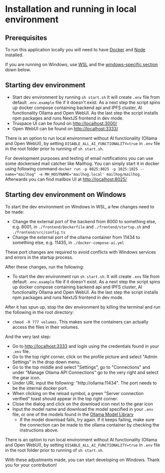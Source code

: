 # Installation and running in local environment

## Prerequisites

To run this application locally you will need to have [Docker](https://docs.docker.com/get-started/get-docker/) and [Node](https://nodejs.org/en) installed.

If you are running on Windows, use [WSL](https://learn.microsoft.com/en-us/windows/wsl/install) and the [windows-specific section](#starting-dev-environment-on-windows) down below.

## Starting dev environment

- Start dev environment by running `sh start.sh` It will create `.env` file from default `.env.example` file if it doesn't exist. As a next step the script spins up docker compose containing backend api and IPFS cluster, AI functionality Ollama and Open WebUI. As the last step the script installs npm packages and runs NextJS frontend in dev mode.
- Truspace UI can be found on <http://localhost:3000/>
- Open WebUI can be found on <http://localhost:3333/>

There is an option to run local environment without AI functionality (Ollama and Open WebUI), by setting `DISABLE_ALL_AI_FUNCTIONALITY=true` in `.env` file in the root folder prior to running of `sh start.sh`.

For development purposes and testing of email notifications you can use some dockerised mail catcher like Mailhog. You can simply start it in docker using following command `docker run -p 8025:8025 -p 1025:1025 --name="mailhog" -e MH_HOSTNAME='mailhog.local' mailhog/mailhog`.
Afterwards you can find mailbox UI at <http://localhost:8025/>

## Starting dev environment on Windows

To start the dev environment on Windows in WSL, a few changes need to be made:

- Change the external port of the backend from 8000 to something else, e.g. 8001, in `./frontend/Dockerfile` and `./frontend/startup.sh` and `./frontend/src/config.ts`
- Change the external port of the ollama container from 11434 to something else, e.g. 11435, in `./docker-compose-ai.yml`

These port changes are required to avoid conflicts with Windows services and errors in the startup process.

After these changes, run the following: 

- To start the dev environment run `sh start.sh`. It will create `.env` file from default `.env.example` file if it doesn't exist. As a next step the script spins up docker compose containing backend api and IPFS cluster, AI functionality Ollama and Open WebUI. As the last step the script installs npm packages and runs NextJS frontend in dev mode.

After it has spun up, stop the dev environment by killing the terminal and run the following in the root directory: 

- `chmod -R 777 volumes`. This makes sure the containers can actually access the files in their volumes.

And the very last step:
-  Go to <http://localhost:3333> and login using the credentials found in your `.env` file. 
-  Go to the top right corner, click on the profile picture and select "Admin Settings" in the drop down menu. 
-  Go to the top middle and select "Settings", go to "Connections" and under "Manage Ollama API Connections" go to the very right and select the gear icon. 
- Under URL input the following: "http://ollama:11434". The port needs to be the internal docker port. 
- When clicking on the reload symbol, a green "Server connection verified" toast should appear in the top right corner. 
- Close the dialog and click on the download icon next to the gear icon
- Input the model name and download the model specified in your `.env` file, or one of the models found in the [Ollama Model Library](https://ollama.com/library)
    - If the model download fails, try again. If it keeps failing, make sure the connection can be made to the ollama container by checking the instructions above.

There is an option to run local environment without AI functionality (Ollama and Open WebUI), by setting `DISABLE_ALL_AI_FUNCTIONALITY=true` in `.env` file in the root folder prior to running of `sh start.sh`.

With these adjustments made, you can start developing on Windows. Thank you for your contribution!